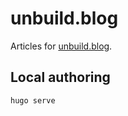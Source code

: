 # unbuild.blog

Articles for [unbuild.blog](https://unbuild.blog).

## Local authoring

```bash
hugo serve
```
